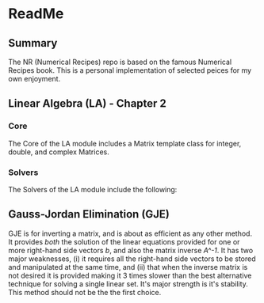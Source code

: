 # ReadMe

## Summary
The NR (Numerical Recipes) repo is based on the famous Numerical Recipes book.
This is a personal implementation of selected peices for my own enjoyment.

## Linear Algebra (LA) - Chapter 2
### Core
The Core of the LA module includes a Matrix template class for integer, double, 
and complex Matrices.
### Solvers
The Solvers of the LA module include the following:
## Gauss-Jordan Elimination (GJE)
GJE is for inverting a matrix, and is about as efficient as any other method. 
It provides *both* the solution of the linear equations provided for one or 
more right-hand side vectors *b*, and also the matrix inverse *A^-1*. It has
two major weaknesses, (i) it requires all the right-hand side vectors to be 
stored and manipulated at the same time, and (ii) that when the inverse matrix 
is not desired it is provided making it 3 times slower than the best alternative
technique for solving a single linear set. It's major strength is it's stability.
This method should not be the the first choice.
